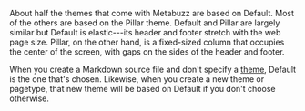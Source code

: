 
About half the themes that come with Metabuzz are based on Default. Most of the others are based on the Pillar theme. Default and Pillar are largely similar but Default is elastic---its header and footer stretch with the web page size. Pillar, on the other hand, is a fixed-sized column that occupies the center of the screen, with gaps on the sides of the header and footer.

When you create a Markdown source file and don't specify a [theme](themes.html#frontmatter), Default is the one that's chosen. Likewise, when you create a new theme or pagetype, that new theme will be based on Default if you don't choose otherwise.


